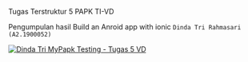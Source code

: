 Tugas Terstruktur 5 PAPK TI-VD

Pengumpulan hasil Build an Anroid app with ionic `Dinda Tri Rahmasari (A2.1900052)`

[![Dinda Tri MyPapk Testing - Tugas 5 VD](https://res.cloudinary.com/marcomontalbano/image/upload/v1635429395/video_to_markdown/images/google-drive--1lR-nYEYB-XQVGSa0QALTLx6YjehLv_nz-c05b58ac6eb4c4700831b2b3070cd403.jpg)](https://drive.google.com/file/d/1lR-nYEYB-XQVGSa0QALTLx6YjehLv_nz/view?usp=sharing "Dinda Tri MyPapk Testing - Tugas 5 VD")